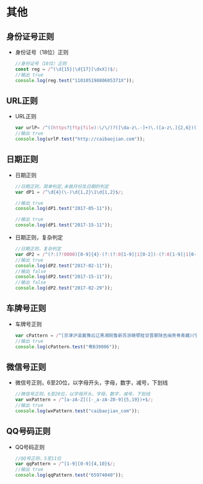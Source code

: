 # 其他

## 身份证号正则

  - 身份证号（18位）正则

    ```javascript
    //身份证号（18位）正则
    const reg = /^(\d{15}|\d{17}[\dxX])$/;
    //输出 true
    console.log(reg.test("11010519880605371X"));
    ```

## URL正则

  - URL正则

    ```javascript
    var urlP= /^((https?|ftp|file):\/\/)?([\da-z\.-]+)\.([a-z\.]{2,6})([\/\w \.-]*)*\/?$/;
    //输出 true
    console.log(urlP.test("http://caibaojian.com"));
    ```

## 日期正则

  - 日期正则

    ```javascript
    //日期正则，简单判定,未做月份及日期的判定
    var dP1 = /^\d{4}(\-)\d{1,2}\1\d{1,2}$/;

    //输出 true
    console.log(dP1.test("2017-05-11"));

    //输出 true
    console.log(dP1.test("2017-15-11"));
    ```

  - 日期正则，复杂判定

    ```javascript
    //日期正则，复杂判定
    var dP2 = /^(?:(?!0000)[0-9]{4}-(?:(?:0[1-9]|1[0-2])-(?:0[1-9]|1[0-9]|2[0-8])|(?:0[13-9]|1[0-2])-(?:29|30)|(?:0[13578]|1[02])-31)|(?:[0-9]{2}(?:0[48]|[2468][048]|[13579][26])|(?:0[48]|[2468][048]|[13579][26])00)-02-29)$/;
    //输出 true
    console.log(dP2.test("2017-02-11"));
    //输出 false
    console.log(dP2.test("2017-15-11"));
    //输出 false
    console.log(dP2.test("2017-02-29"));
    ```

## 车牌号正则

  - 车牌号正则

    ```javascript
    var cPattern = /^[京津沪渝冀豫云辽黑湘皖鲁新苏浙赣鄂桂甘晋蒙陕吉闽贵粤青藏川宁琼使领A-Z]{1}[A-Z]{1}[A-Z0-9]{4}[A-Z0-9挂学警港澳]{1}$/;
    //输出 true
    console.log(cPattern.test("粤B39006"));
    ```

## 微信号正则

  - 微信号正则，6至20位，以字母开头，字母，数字，减号，下划线

    ```javascript
    //微信号正则，6至20位，以字母开头，字母，数字，减号，下划线
    var wxPattern = /^[a-zA-Z]([-_a-zA-Z0-9]{5,19})+$/;
    //输出 true
    console.log(wxPattern.test("caibaojian_com"));
    ```

## QQ号码正则

  - QQ号码正则

    ```javascript
    //QQ号正则，5至11位
    var qqPattern = /^[1-9][0-9]{4,10}$/;
    //输出 true
    console.log(qqPattern.test("65974040"));
    ```
